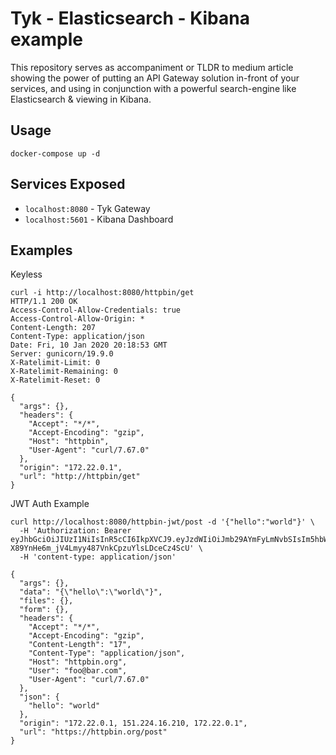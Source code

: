 # Tyk - Elasticsearch - Kibana example

This repository serves as accompaniment or TLDR to medium article showing the power of putting an API Gateway
solution in-front of your services, and using in conjunction with a powerful search-engine like Elasticsearch & 
viewing in Kibana.

## Usage

```
docker-compose up -d
```

## Services Exposed

- `localhost:8080` - Tyk Gateway
- `localhost:5601` - Kibana Dashboard

## Examples

Keyless

```shell script
curl -i http://localhost:8080/httpbin/get
HTTP/1.1 200 OK
Access-Control-Allow-Credentials: true
Access-Control-Allow-Origin: *
Content-Length: 207
Content-Type: application/json
Date: Fri, 10 Jan 2020 20:18:53 GMT
Server: gunicorn/19.9.0
X-Ratelimit-Limit: 0
X-Ratelimit-Remaining: 0
X-Ratelimit-Reset: 0

{
  "args": {},
  "headers": {
    "Accept": "*/*",
    "Accept-Encoding": "gzip",
    "Host": "httpbin",
    "User-Agent": "curl/7.67.0"
  },
  "origin": "172.22.0.1",
  "url": "http://httpbin/get"
}
```

JWT Auth Example

```shell script
curl http://localhost:8080/httpbin-jwt/post -d '{"hello":"world"}' \
  -H 'Authorization: Bearer eyJhbGciOiJIUzI1NiIsInR5cCI6IkpXVCJ9.eyJzdWIiOiJmb29AYmFyLmNvbSIsIm5hbWUiOiJBaG1ldCBTb29ybWFsbHkiLCJpYXQiOjE1MTYyMzkwMjJ9.8E-X89YnHe6m_jV4Lmyy487VnkCpzuYlsLDceCz4ScU' \
  -H 'content-type: application/json'

{
  "args": {},
  "data": "{\"hello\":\"world\"}",
  "files": {},
  "form": {},
  "headers": {
    "Accept": "*/*",
    "Accept-Encoding": "gzip",
    "Content-Length": "17",
    "Content-Type": "application/json",
    "Host": "httpbin.org",
    "User": "foo@bar.com",
    "User-Agent": "curl/7.67.0"
  },
  "json": {
    "hello": "world"
  },
  "origin": "172.22.0.1, 151.224.16.210, 172.22.0.1",
  "url": "https://httpbin.org/post"
}
```
